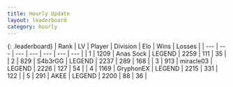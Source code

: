 ```yaml
---
title: Hourly Update
layout: leaderboard
category: hourly
---
```


{: .leaderboard}
| Rank | LV | Player | Division | Elo | Wins | Losses |
| --- | --- | --- | --- | --- | --- | --- |
| <span data-change="0">1</span> | 1209 | <span title="ID: 203132">Anas Sock</span> | LEGEND | <span data-change="0">2259</span> | <span data-change="0">111</span> | <span data-change="0">35</span> |
| <span data-change="0">2</span> | 829 | <span title="ID: 166888">S4b3rGG</span> | LEGEND | <span data-change="0">2237</span> | <span data-change="0">289</span> | <span data-change="0">168</span> |
| <span data-change="0">3</span> | 913 | <span title="ID: 416373">miracle03</span> | LEGEND | <span data-change="10">2226</span> | <span data-change="2">127</span> | <span data-change="0">54</span> |
| <span data-change="0">4</span> | 1169 | <span title="ID: 315148">GryphonEX</span> | LEGEND | <span data-change="0">2215</span> | <span data-change="0">331</span> | <span data-change="0">122</span> |
| <span data-change="0">5</span> | 291 | <span title="ID: 455100">AKEE</span> | LEGEND | <span data-change="0">2200</span> | <span data-change="0">88</span> | <span data-change="0">36</span> |